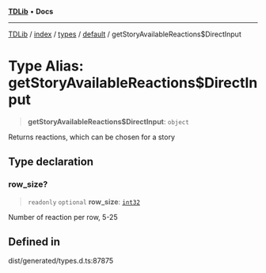 [**TDLib**](../../../../../../README.md) • **Docs**

***

[TDLib](../../../../../../modules.md) / [index](../../../../../README.md) / [types](../../../README.md) / [default](../README.md) / getStoryAvailableReactions$DirectInput

# Type Alias: getStoryAvailableReactions$DirectInput

> **getStoryAvailableReactions$DirectInput**: `object`

Returns reactions, which can be chosen for a story

## Type declaration

### row\_size?

> `readonly` `optional` **row\_size**: [`int32`](int32-1.md)

Number of reaction per row, 5-25

## Defined in

dist/generated/types.d.ts:87875
